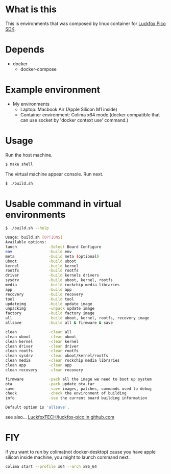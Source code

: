 What is this
============
This is environments that was composed by linux container for [Luckfox Pico SDK](https://github.com/LuckfoxTECH/luckfox-pico/).

Depends
==============
- docker
  - docker-compose

Example environment
========
- My environments
  - Laptop: Macbook Air (Apple Silicon M1 inside)
  - Container environment: Colima x64 mode (docker compatible that can use socket by 'docker context use' command.)

Usage
===========
Run the host machine.
```bash
$ make shell
```

The virtual machine appear console.
Run next.
```bash
$ ./build.sh
```

Usable command in virtual environments
=======
```bash
$ ./build.sh --help

Usage: build.sh [OPTIONS]
Available options:
lunch              -Select Board Configure
env                -build env
meta               -build meta (optional)
uboot              -build uboot
kernel             -build kernel
rootfs             -build rootfs
driver             -build kernels drivers
sysdrv             -build uboot, kernel, rootfs
media              -build rockchip media libraries
app                -build app
recovery           -build recovery
tool               -build tool
updateimg          -build update image
unpackimg          -unpack update image
factory            -build factory image
all                -build uboot, kernel, rootfs, recovery image
allsave            -build all & firmware & save

clean              -clean all
clean uboot        -clean uboot
clean kernel       -clean kernel
clean driver       -clean driver
clean rootfs       -clean rootfs
clean sysdrv       -clean uboot/kernel/rootfs
clean media        -clean rockchip media libraries
clean app          -clean app
clean recovery     -clean recovery

firmware           -pack all the image we need to boot up system
ota                -pack update_ota.tar
save               -save images, patches, commands used to debug
check              -check the environment of building
info               -see the current board building information

Default option is 'allsave'.
```

see also...
[LuckfoxTECH/luckfox-pico in github.com](https://github.com/LuckfoxTECH/luckfox-pico/)

FIY
=====
if you want to run by colima(not docker-desktop) cause you have apple silicon inside machine, you might to launch command next.
```bash
colima start --profile x64 --arch x86_64
```